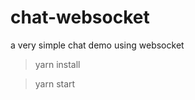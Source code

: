 chat-websocket
=============

a very simple chat demo using websocket

> yarn install

> yarn start
